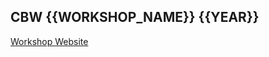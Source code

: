 ## CBW {{WORKSHOP_NAME}} {{YEAR}}

[Workshop Website](http://bioinformaticsdotca.github.io/{{WORKSHOP_CODE}})

